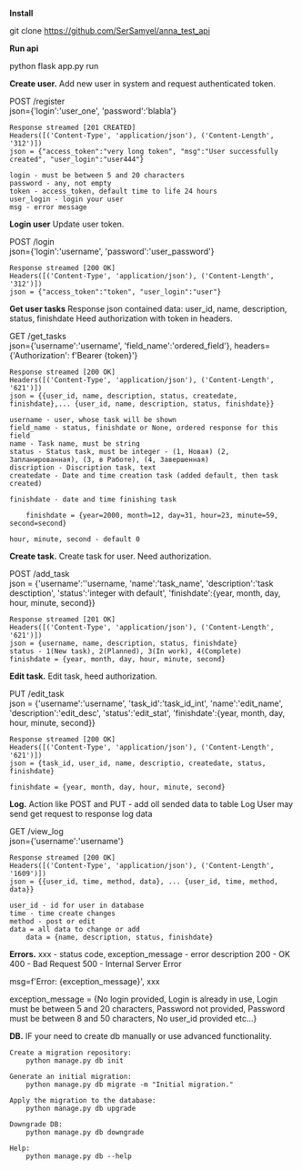 **Install**

git clone https://github.com/SerSamyel/anna_test_api

**Run api**

python flask app.py run 

**Create user.**
    Add new user in system and request authenticated token.

POST /register      
    json={'login':'user_one', 'password':'blabla'}

    Response streamed [201 CREATED]
    Headers([('Content-Type', 'application/json'), ('Content-Length', '312')])
    json = {"access_token":"very long token", "msg":"User successfully created", "user_login":"user444"}

    login - must be between 5 and 20 characters
    password - any, not empty
    token - access_token, default time to life 24 hours
    user_login - login your user
    msg - error message

**Login user**
    Update user token.

POST /login        
    json={'login':'username', 'password':'user_password'}

    Response streamed [200 OK]
    Headers([('Content-Type', 'application/json'), ('Content-Length', '312')])
    json = {"access_token":"token", "user_login":"user"}


**Get user tasks**
    Response json contained data: user_id, name, description, status, finishdate
    Heed authorization with token in headers.

GET /get_tasks     
    json={'username':'username', 'field_name':'ordered_field'}, headers={'Authorization': f'Bearer {token}'}

    Response streamed [200 OK]
    Headers([('Content-Type', 'application/json'), ('Content-Length', '621')])
    json = {{user_id, name, description, status, createdate, finishdate},... {user_id, name, description, status, finishdate}}

    username - user, whose task will be shown
    field_name - status, finishdate or None, ordered response for this field
    name - Task name, must be string
    status - Status task, must be integer - (1, Новая) (2, Запланированная), (3, в Работе), (4, Завершенная)
    discription - Discription task, text
    createdate - Date and time creation task (added default, then task created)
    
    finishdate - date and time finishing task
    
        finishdate = {year=2000, month=12, day=31, hour=23, minute=59, second=second}
    
    hour, minute, second - default 0


**Create task.**
    Create task for user. Need authorization.

POST /add_task     
    json = {'username':''username, 'name':'task_name', 'description':'task desctiption', 'status':'integer with default', 'finishdate':{year, month, day, hour, minute, second}}

    Response streamed [201 OK]
    Headers([('Content-Type', 'application/json'), ('Content-Length', '621')])
    json = {username, name, description, status, finishdate}
    status - 1(New task), 2(Planned), 3(In work), 4(Complete)
    finishdate = {year, month, day, hour, minute, second}


**Edit task.**
    Edit task, heed authorization.

PUT /edit_task     
    json = {'username':'username', 'task_id':'task_id_int', 'name':'edit_name', 'description':'edit_desc', 'status':'edit_stat', 'finishdate':{year, month, day, hour, minute, second}}

    Response streamed [200 OK]
    Headers([('Content-Type', 'application/json'), ('Content-Length', '621')])
    json = {task_id, user_id, name, descriptio, createdate, status, finishdate}
    
    finishdate = {year, month, day, hour, minute, second}

**Log.**
    Action like POST and PUT - add oll sended data to table Log
    User may send get request to response log data

GET /view_log      
    json={'username':'username'}

    Response streamed [200 OK]
    Headers([('Content-Type', 'application/json'), ('Content-Length', '1609')])
    json = {{user_id, time, method, data}, ... {user_id, time, method, data}}

    user_id - id for user in database
    time - time create changes
    method - post or edit
    data = all data to change or add
        data = {name, description, status, finishdate}



**Errors.**
xxx - status code, exception_message - error description
    200 - OK
    400 - Bad Request
    500 - Internal Server Error
    
msg=f'Error: {exception_message}', xxx

exception_message = {No login provided, Login is already in use,
                     Login must be between 5 and 20 characters,
                     Password not provided,
                     Password must be between 8 and 50 characters,
                     No user_id provided
                     etc...}


**DB.**
IF your need to create db manually or use advanced functionality.

    Create a migration repository:
        python manage.py db init

    Generate an initial migration:
        python manage.py db migrate -m "Initial migration."
        
    Apply the migration to the database:
        python manage.py db upgrade
    
    Downgrade DB:
        python manage.py db downgrade
    
    Help:
        python manage.py db --help
        
